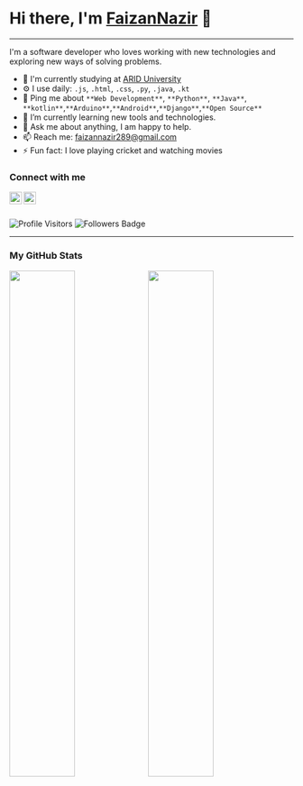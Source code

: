 # Hi there, I'm [FaizanNazir](https://github.com/faizannazir) 👋

<hr>

I'm a software developer who loves working with new technologies and exploring new ways of solving problems. 

- 🏢 I'm currently studying at [ARID University](https://www.uaar.edu.pk/index.php)
- ⚙️ I use daily: `.js`, `.html`, `.css`, `.py`, `.java`, `.kt`
- 💬 Ping me about `**Web Development**`, `**Python**`, `**Java**`, `**kotlin**`,`**Arduino**`,`**Android**`,`**Django**`,`**Open Source**`
- 🔭 I’m currently learning new tools and technologies.
- 💬 Ask me about anything, I am happy to help.
- 📫 Reach me: [faizannazir289@gmail.com](mailto:faizannazir289@gmail.com)
- ⚡ Fun fact: I love playing cricket and watching movies

### Connect with me

[<img align="left" alt="LinkedIn" width="22px" src="https://raw.githubusercontent.com/peterthehan/peterthehan/master/assets/linkedin.svg" />][linkedin]
[<img align="left" alt="Twitter" width="22px" src="https://raw.githubusercontent.com/peterthehan/peterthehan/master/assets/twitter.svg" />][twitter]

<br />

[linkedin]: https://www.linkedin.com/in/faizannazir/
[twitter]: https://twitter.com/faizi_CS

<br/>

![Profile Visitors](https://visitor-badge.glitch.me/badge?page_id=faizannazir.faizannazir)
![Followers Badge](https://img.shields.io/github/followers/faizannazir?style=social)
<!-- ![Repos Badge](https://badges.pufler.dev/repos/faizannazir)
#![Forks Badge](https://badges.pufler.dev/forks/faizannazir)
#![Stars Badge](https://badges.pufler.dev/stars/faizannazir) -->


<hr />

### My GitHub Stats

<p>
  <img width="48%" src="https://github-readme-stats.vercel.app/api?username=faizannazir&count_private=true&show_icons=true&include_all_commits=true" />
  <img width="48%" src="https://github-readme-streak-stats.herokuapp.com/?user=faizannazir" />
</p>


